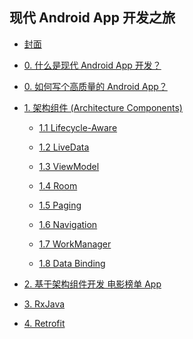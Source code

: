 ## 现代 Android App 开发之旅

- [封面](README.md)

- [0. 什么是现代 Android App 开发？](chapter-0/What-is-modern-android-app-development.md)

- [0. 如何写个高质量的 Android App？](chapter-0/How-to-write-a-hight-quality-android-app.md)

- [1. 架构组件 (Architecture Components)](chapter-1/README.md)

  - [1.1 Lifecycle-Aware](chapter-1/1-Lifecycle-Aware.md)

  - [1.2 LiveData](chapter-1/2-LiveData.md)

  - [1.3 ViewModel](chapter-1/3-ViewModel.md)

  - [1.4 Room](chapter-1/4-Room.md)

  - [1.5 Paging](chapter-1/5-Paging.md)

  - [1.6 Navigation](chapter-1/6-Navigation.md)

  - [1.7 WorkManager](chapter-1/7-WorkManager.md)

  - [1.8 Data Binding](chapter-1/8-Data-Binding.md)

- [2. 基于架构组件开发 电影榜单 App](chapter-2/README.md)

- [3. RxJava]()

- [4. Retrofit]()
